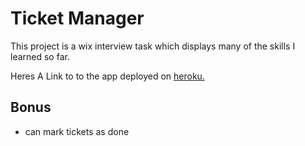 # Ticket Manager

This project is a wix interview task which displays many of the skills I learned so far.

Heres A Link to to the app deployed on [heroku.](https://owl-ticket-manager.herokuapp.com/)

## Bonus

- can mark tickets as done